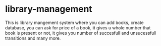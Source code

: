 # library-management
This is library mangement system where you can add books, create database,  you can ask for price of a book, it gives u whole number that book is present or not, it gives you number of succesfull and unsucessfull transitions and many more.
